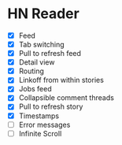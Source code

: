 # HN Reader

- [x] Feed
- [x] Tab switching
- [x] Pull to refresh feed
- [x] Detail view
- [x] Routing
- [x] Linkoff from within stories
- [x] Jobs feed
- [x] Collapsible comment threads
- [x] Pull to refresh story
- [x] Timestamps
- [ ] Error messages
- [ ] Infinite Scroll
